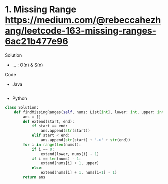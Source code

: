 # 1. Missing Range https://medium.com/@rebeccahezhang/leetcode-163-missing-ranges-6ac21b477e96

Solution

- ... : O(n) & S(n)

Code

- Java

```java

```

- Python

```python
class Solution:
    def findMissingRanges(self, nums: List[int], lower: int, upper: int) -> List[int]:
        ans = []
        def extend(start, end):
            if start == end:
                ans.append(str(start))
            elif start < end:
                ans.append(str(start) + '->' + str(end))
        for i in range(len(nums)):
            if i == 0:
                extend(lower, nums[i] - 1)
            if i == len(nums) - 1:
                extend(nums[i] + 1, upper)
            else:
                extend(nums[i] + 1, nums[i+1] - 1)
        return ans
```